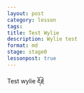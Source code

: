 ```yaml
---
layout: post
category: lesson
tags:
title: Test Wylie
description: Wylie test
format: md
stage: stage0
lessonpost: true
---
```



Test wylie <span class="uchen" wylie="rdorje">རྡོརྗེ</span>